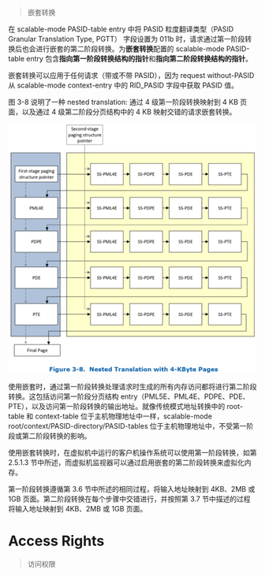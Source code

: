 
> 嵌套转换

在 scalable-mode PASID-table entry 中将 PASID 粒度翻译类型（PASID Granular Translation Type, PGTT） 字段设置为 011b 时，请求通过第一阶段转换后也会进行嵌套的第二阶段转换。为**嵌套转换**配置的 scalable-mode PASID-table entry 包含**指向第一阶段转换结构的指针**和**指向第二阶段转换结构的指针**。

嵌套转换可以应用于任何请求（带或不带 PASID），因为 request without-PASID 从 scalable-mode context-entry 中的 RID_PASID 字段中获取 PASID 值。

图 3-8 说明了一种 nested translation: 通过 4 级第一阶段转换映射到 4 KB 页面，以及通过 4 级第二阶段分页结构中的 4 KB 映射交错的请求嵌套转换。

![2022-11-26-23-46-59.png](./images/2022-11-26-23-46-59.png)

使用嵌套时，通过第一阶段转换处理请求时生成的所有内存访问都将进行第二阶段转换。这包括访问第一阶段分页结构 entry（PML5E、PML4E、PDPE、PDE、PTE），以及访问第一阶段转换的输出地址。就像传统模式地址转换中的 root-table 和 context-table 位于主机物理地址中一样，scalable-mode root/context/PASID-directory/PASID-tables 位于主机物理地址中，不受第一阶段或第二阶段转换的影响。 

使用嵌套转换时，在虚拟机中运行的客户机操作系统可以使用第一阶段转换，如第 2.5.1.3 节中所述，而虚拟机监视器可以通过启用嵌套的第二阶段转换来虚拟化内存。

第一阶段转换遵循第 3.6 节中所述的相同过程，将输入地址映射到 4KB、2MB 或 1GB 页面。第二阶段转换在每个步骤中交错进行，并按照第 3.7 节中描述的过程将输入地址映射到 4KB、2MB 或 1GB 页面。

# Access Rights

> 访问权限

